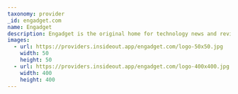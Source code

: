 ```yaml
---
taxonomy: provider
_id: engadget.com
name: Engadget
description: Engadget is the original home for technology news and reviews.Engadget is a web magazine with obsessive daily coverage of everything new in gadgets,gaming,technology,entertainment and consumer electronics.
images:
  - url: https://providers.insideout.app/engadget.com/logo-50x50.jpg
    width: 50
    height: 50
  - url: https://providers.insideout.app/engadget.com/logo-400x400.jpg
    width: 400
    height: 400
---
```

